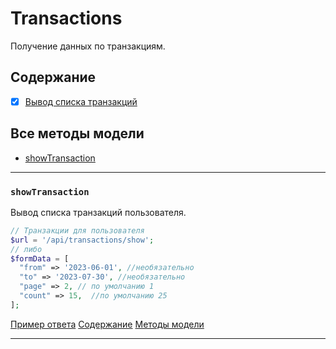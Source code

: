 # Transactions

Получение данных по транзакциям.

## Содержание
- [x] [Вывод списка транзакций](Transactions.md#showTransaction)


## Все методы модели
- [showTransaction](#showTransaction)


---



### `showTransaction`
Вывод списка транзакций пользователя.

```php
// Транзакции для пользователя
$url = '/api/transactions/show';
// либо
$formData = [
  "from" => '2023-06-01', //необязательно
  "to" => '2023-07-30', //необязательно
  "page" => 2, // по умолчанию 1
  "count" => 15,  //по умолчанию 25
];

```
[Пример ответа](json/transactions_show.json)
[Содержание](#Содержание) [Методы модели](#Все-методы-модели)
***



